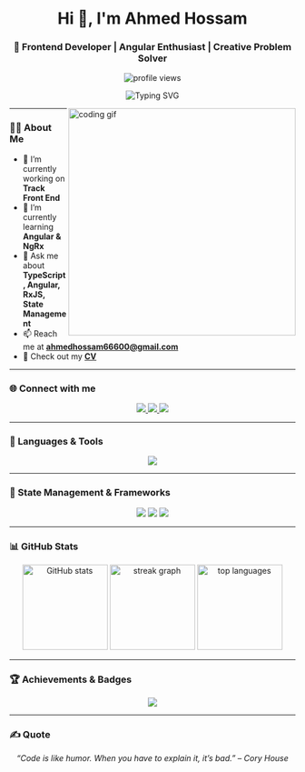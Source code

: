 <h1 align="center">Hi 👋, I'm Ahmed Hossam</h1>

<h3 align="center">
🚀 Frontend Developer | Angular Enthusiast | Creative Problem Solver  
</h3>

<p align="center">
  <img src="https://komarev.com/ghpvc/?username=ahmedhossam555&label=Profile%20views&color=0e75b6&style=flat" alt="profile views" />
</p>

<p align="center">
  <img align="center" src="https://readme-typing-svg.demolab.com?font=Fira+Code&size=22&pause=1000&center=true&vCenter=true&width=600&lines=Passionate+Frontend+Developer;Building+Modern+Web+Applications;Lover+of+Clean+Architecture+%26+Elegant+UI;Open+to+Collaboration+and+Learning" alt="Typing SVG" />
</p>

<img align="right" width="400" alt="coding gif" src="https://magiccopy.xyz/assets/images/hadder.gif"/>

---

### 👨‍💻 About Me

- 🔭 I’m currently working on **Track Front End**
- 🌱 I’m currently learning **Angular & NgRx**
- 💬 Ask me about **TypeScript, Angular, RxJS, State Management**
- 📫 Reach me at **ahmedhossam66600@gmail.com**
- 📄 Check out my <a href="https://drive.google.com/file/d/1NePNVBAVrZzdNytMgWR5dCRI8Wo0WO4w/view?usp=sharing" target="_blank">**CV**</a>

---

### 🌐 Connect with me

<div align="center">
  <a href="mailto:ahmedhossam66600@gmail.com" target="_blank">
    <img src="https://skillicons.dev/icons?i=gmail" />
  </a>
  <a href="https://www.linkedin.com/in/ahmed-hossam-ab7114328" target="_blank">
    <img src="https://skillicons.dev/icons?i=linkedin" />
  </a>
  <a href="https://twitter.com/ahmedhossam" target="_blank">
    <img src="https://skillicons.dev/icons?i=twitter" />
  </a>
</div>

---

### 🧰 Languages & Tools

<p align="center">
  <a href="https://skillicons.dev">
    <img src="https://skillicons.dev/icons?i=angular,ts,rxjs,jquery,js,html,css,bootstrap,tailwind,sass,nodejs,cs,sqlite,git,github,webpack,gulp,vscode,cpp,py&perline=7" />
  </a>
</p>

---

### 🧠 State Management & Frameworks

<p align="center">
  <img src="https://img.shields.io/badge/NgRx-%23BA2BD2.svg?style=for-the-badge&logo=ngrx&logoColor=white" />
  <img src="https://img.shields.io/badge/RxJS-%23B7178C.svg?style=for-the-badge&logo=reactivex&logoColor=white" />
  <img src="https://img.shields.io/badge/Angular-%23DD0031.svg?style=for-the-badge&logo=angular&logoColor=white" />
</p>

---

### 📊 GitHub Stats

<div align="center">
  <img src="https://github-readme-stats.vercel.app/api?username=AhmedHossam555&show_icons=true&theme=dark" height="150" alt="GitHub stats" />
  <img src="https://streak-stats.demolab.com?user=AhmedHossam555&locale=en&mode=daily&theme=dark&hide_border=false&border_radius=5" height="150" alt="streak graph" />
  <img src="https://github-readme-stats.vercel.app/api/top-langs?username=AhmedHossam555&layout=compact&langs_count=6&theme=dark&hide_border=false" height="150" alt="top languages" />
</div>

---

### 🏆 Achievements & Badges

<p align="center">
  <img src="https://github-profile-trophy.vercel.app/?username=AhmedHossam555&theme=onedark&no-frame=true&margin-w=15&margin-h=15" />
</p>

---

### ✍️ Quote

<p align="center">
  <em>“Code is like humor. When you have to explain it, it’s bad.” – Cory House</em>
</p>
